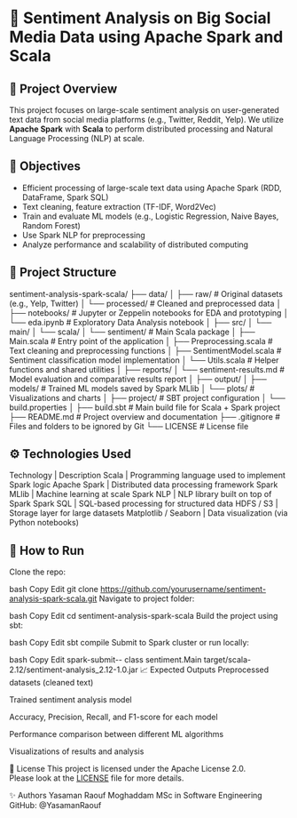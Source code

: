# 🧠 Sentiment Analysis on Big Social Media Data using Apache Spark and Scala

## 📌 Project Overview

This project focuses on large-scale sentiment analysis on user-generated text data from social media platforms (e.g., Twitter, Reddit, Yelp). We utilize **Apache Spark** with **Scala** to perform distributed processing and Natural Language Processing (NLP) at scale.

## 🎯 Objectives

- Efficient processing of large-scale text data using Apache Spark (RDD, DataFrame, Spark SQL)
- Text cleaning, feature extraction (TF-IDF, Word2Vec)
- Train and evaluate ML models (e.g., Logistic Regression, Naive Bayes, Random Forest)
- Use Spark NLP for preprocessing
- Analyze performance and scalability of distributed computing

## 🧱 Project Structure


sentiment-analysis-spark-scala/
├── data/
│   ├── raw/                  # Original datasets (e.g., Yelp, Twitter)
│   └── processed/            # Cleaned and preprocessed data
│
├── notebooks/                # Jupyter or Zeppelin notebooks for EDA and prototyping
│   └── eda.ipynb             # Exploratory Data Analysis notebook
│
├── src/
│   └── main/
│       └── scala/
│           └── sentiment/    # Main Scala package
│               ├── Main.scala           # Entry point of the application
│               ├── Preprocessing.scala  # Text cleaning and preprocessing functions
│               ├── SentimentModel.scala # Sentiment classification model implementation
│               └── Utils.scala          # Helper functions and shared utilities
│
├── reports/
│   └── sentiment-results.md  # Model evaluation and comparative results report
│
├── output/
│   ├── models/               # Trained ML models saved by Spark MLlib
│   └── plots/                # Visualizations and charts
│
├── project/                  # SBT project configuration
│   └── build.properties
│
├── build.sbt                 # Main build file for Scala + Spark project
├── README.md                 # Project overview and documentation
├── .gitignore                # Files and folders to be ignored by Git
└── LICENSE                   # License file

##  ⚙️ Technologies Used

Technology | Description
Scala | Programming language used to implement Spark logic
Apache Spark | Distributed data processing framework
Spark MLlib | Machine learning at scale
Spark NLP | NLP library built on top of Spark
Spark SQL | SQL-based processing for structured data
HDFS / S3 | Storage layer for large datasets
Matplotlib / Seaborn | Data visualization (via Python notebooks)

##  🚀 How to Run
Clone the repo:

bash
Copy
Edit
git clone https://github.com/yourusername/sentiment-analysis-spark-scala.git
Navigate to project folder:

bash
Copy
Edit
cd sentiment-analysis-spark-scala
Build the project using sbt:

bash
Copy
Edit
sbt compile
Submit to Spark cluster or run locally:

bash
Copy
Edit
spark-submit-- class sentiment.Main target/scala-2.12/sentiment-analysis_2.12-1.0.jar
📈 Expected Outputs
Preprocessed datasets (cleaned text)

Trained sentiment analysis model

Accuracy, Precision, Recall, and F1-score for each model

Performance comparison between different ML algorithms

Visualizations of results and analysis

📄 License
This project is licensed under the Apache License 2.0.  
Please look at the [LICENSE](./LICENSE) file for more details.

✨ Authors
Yasaman Raouf Moghaddam
MSc in Software Engineering
GitHub: @YasamanRaouf
